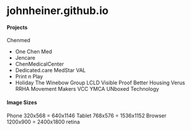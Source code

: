 # johnheiner.github.io

#### Projects
Chenmed
 - One Chen Med
 - Jencare
 - ChenMedicalCenter
 - Dedicated.care
 MedStar
 VAL
 - Print n Play
 - Holiday
 The Winebow Group
 LCLD
 Visible Proof
 Better Housing
 Verus
 RRHA
 Movement Makers
 VCC
 YMCA
 UNboxed Technology


#### Image Sizes
Phone 320x568 = 640x1146
Tablet 768x576 = 1536x1152
Browser 1200x900 = 2400x1800 retina
